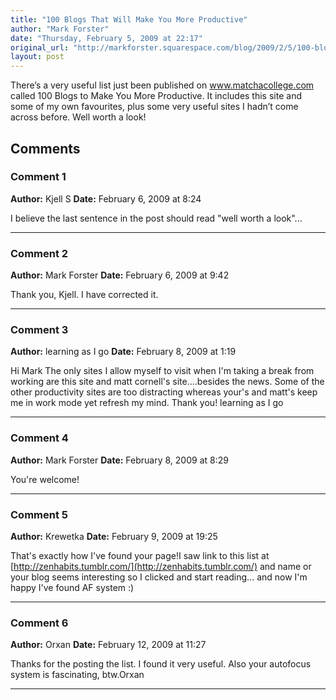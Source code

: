 ```yaml
---
title: "100 Blogs That Will Make You More Productive"
author: "Mark Forster"
date: "Thursday, February 5, 2009 at 22:17"
original_url: "http://markforster.squarespace.com/blog/2009/2/5/100-blogs-that-will-make-you-more-productive.html"
layout: post
---
```


There’s a very useful list just been published on www.matchacollege.com called 100 Blogs to Make You More Productive. It includes this site and some of my own favourites, plus some very useful sites I hadn’t come across before. Well worth a look!

## Comments

### Comment 1
**Author:** Kjell S
**Date:** February 6, 2009 at 8:24

I believe the last sentence in the post should read "well worth a look"...

---

### Comment 2
**Author:** Mark Forster
**Date:** February 6, 2009 at 9:42

Thank you, Kjell. I have corrected it.

---

### Comment 3
**Author:** learning as I go
**Date:** February 8, 2009 at 1:19

Hi Mark
The only sites I allow myself to visit when I'm taking a break from working are this site and matt cornell's site....besides the news. Some of the other productivity sites are too distracting whereas your's and matt's keep me in work mode yet refresh my mind.
Thank you!
learning as I go

---

### Comment 4
**Author:** Mark Forster
**Date:** February 8, 2009 at 8:29

You're welcome!

---

### Comment 5
**Author:** Krewetka
**Date:** February 9, 2009 at 19:25

That's exactly how I've found your page!I saw link to this list at [http://zenhabits.tumblr.com/](http://zenhabits.tumblr.com/) and name or your blog seems interesting so I clicked and start reading... and now I'm happy I've found AF system :)

---

### Comment 6
**Author:** Orxan
**Date:** February 12, 2009 at 11:27

Thanks for the posting the list. I found it very useful. Also your autofocus system is fascinating, btw.Orxan

---
